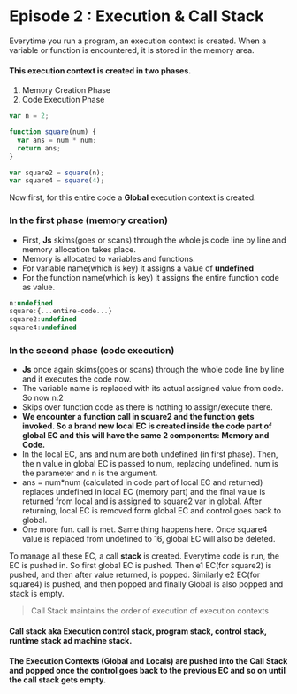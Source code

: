 # Episode 2 : Execution & Call Stack

Everytime you run a program, an execution context is created.
When a variable or function is encountered, it is stored in the memory area. 

#### This execution context is created in two phases.
1. Memory Creation Phase 
2. Code Execution Phase

```js
var n = 2;

function square(num) {
  var ans = num * num;
  return ans;
}

var square2 = square(n);
var square4 = square(4);

```
Now first, for this entire code a <strong>Global</strong> execution context is created.

### In the first phase (memory creation)
- First, <strong>Js</strong> skims(goes or scans) through the whole js code line by line and memory allocation takes place.
- Memory is allocated to variables and functions.
- For variable name(which is key) it assigns a value of <strong>undefined</strong>
- For the function name(which is key) it assigns the entire function code as value.

```js
n:undefined 
square:{...entire-code...}
square2:undefined 
square4:undefined

```

### In the second phase (code execution)
- <strong>Js</strong> once again skims(goes or scans) through the whole code line by line and it executes the code now.
- The variable name is replaced with its actual assigned value from code. So now n:2 
- Skips over function code as there is nothing to assign/execute there. 
- <strong>We encounter a function call in square2 and the function gets invoked. So a brand new local EC is created inside the code part of global EC and this will have the same 2 components: Memory and Code.</strong> 
- In the local EC, ans and num are both undefined (in first phase). Then, the n value in global EC is passed to num, replacing undefined. num is the parameter and n is the argument. 
- ans = num*num (calculated in code part of local EC and returned) replaces undefined in local EC (memory part) and the final value is returned from local and is assigned to square2 var in global. 
  After returning, local EC is removed form global EC and control goes back to global.
- One more fun. call is met. Same thing happens here. 
Once square4 value is replaced from undefined to 16, global EC will also be deleted. 

To manage all these EC, a call **stack** is created. Everytime code is run, the EC is pushed in. So first global EC is pushed. Then e1 EC(for square2) is pushed, and then after
value returned, is popped. Similarly e2 EC(for square4) is pushed, and then popped and finally Global is also popped and stack is empty. 

> Call Stack maintains the order of execution of execution contexts
#### Call stack aka Execution control stack, program stack, control stack, runtime stack ad machine stack.

#### The Execution Contexts (Global and Locals) are pushed into the Call Stack and popped once the control goes back to the previous EC and so on until the call stack gets empty.





